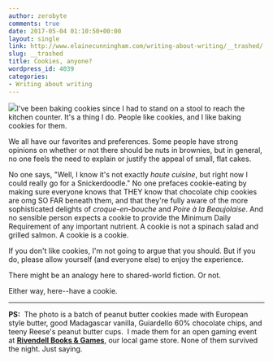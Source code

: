```yaml
---
author: zerobyte
comments: true
date: 2017-05-04 01:10:50+00:00
layout: single
link: http://www.elainecunningham.com/writing-about-writing/__trashed/
slug: __trashed
title: Cookies, anyone?
wordpress_id: 4039
categories:
- Writing about writing
---
```


[![](http://www.elainecunningham.com/wp-content/uploads/2017/05/Cookies-300x225.jpg)](http://www.elainecunningham.com/wp-content/uploads/2017/05/Cookies.jpg)I've been baking cookies since I had to stand on a stool to reach the kitchen counter. It's a thing I do. People like cookies, and I like baking cookies for them.

We all have our favorites and preferences. Some people have strong opinions on whether or not there should be nuts in brownies, but in general, no one feels the need to explain or justify the appeal of small, flat cakes.

No one says, "Well, I know it's not exactly _haute cuisine_, but right now I could really go for a Snickerdoodle." No one prefaces cookie-eating by making sure everyone knows that THEY know that chocolate chip cookies are omg SO FAR beneath them, and that they're fully aware of the more sophisticated delights of _croque-en-bouche_ and _Poire à la Beaujolaise_. And no sensible person expects a cookie to provide the Minimum Daily Requirement of any important nutrient. A cookie is not a spinach salad and grilled salmon. A cookie is a cookie.

If you don't like cookies, I'm not going to argue that you should. But if you do, please allow yourself (and everyone else) to enjoy the experience.

There might be an analogy here to shared-world fiction. Or not.

Either way, here--have a cookie.



* * *



**PS:**  The photo is a batch of peanut butter cookies made with European style butter, good Madagascar vanilla, Guiardello 60% chocolate chips, and teeny Reese's peanut butter cups.  I made them for an open gaming event at [**Rivendell Books & Games**](http://rivendellbooksandgames.com), our local game store. None of them survived the night. Just saying.
